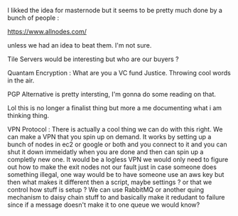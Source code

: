 I likked the idea for masternode but it seems to be pretty much done by a bunch of people : 

https://www.allnodes.com/

unless we had an idea to beat them. I'm not sure. 


Tile Servers would be interesting but who are our buyers ? 


Quantam Encryption : What are you a VC fund Justice. Throwing cool words in the air. 


PGP Alternative is pretty intersting, I'm gonna do some reading on that. 

Lol this is no longer a finalist thing but more a me documenting what i am thinking thing. 

VPN Protocol : There is actually a cool thing we can do with this right. We can make a VPN that you spin up on demand. It works by setting up a bunch of nodes in ec2 or google or both and you connect to it and you can shut it down immeidatly when you are done and then can spin up a completly new one. It would be a logless VPN we would only need to figure out how to make the exit nodes not our fault just in case someone does something illegal, one way would be to have someone use an aws key but then what makes it different then a script, maybe settings ? or that we control how stuff is setup ? We can use RabbitMQ or another quing mechanism to daisy chain stuff to and basically make it redudant to failure since if a message doesn't make it to one queue we would know?
